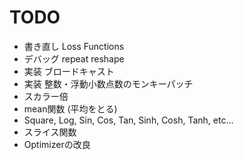 # TODO
- 書き直し Loss Functions
- デバッグ repeat reshape
- 実装 ブロードキャスト
- 実装 整数・浮動小数点数のモンキーパッチ
- スカラー倍
- mean関数 (平均をとる)
- Square, Log, Sin, Cos, Tan, Sinh, Cosh, Tanh, etc...
- スライス関数
- Optimizerの改良